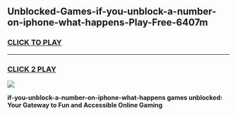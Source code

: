 
## Unblocked-Games-if-you-unblock-a-number-on-iphone-what-happens-Play-Free-6407m
<h3>
<a href="https://premium76.site?title=if-you-unblock-a-number-on-iphone-what-happens&ref=23A">CLICK TO PLAY</a></h3>
<hr>

<h3>
<a href="https://premium76.site?title=if-you-unblock-a-number-on-iphone-what-happens&ref=23A">CLICK 2 PLAY</a>
  
</h3>

<a href="https://premium76.site?title=if-you-unblock-a-number-on-iphone-what-happens&ref=23A"><img src="https://clearcache.store/games.png"></a>


**if-you-unblock-a-number-on-iphone-what-happens games unblocked: Your Gateway to Fun and Accessible Online Gaming**
